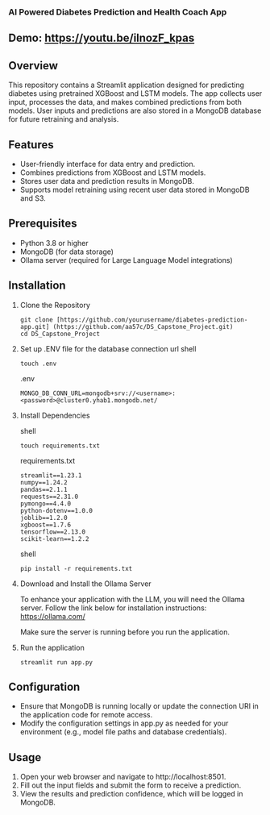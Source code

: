 ### AI Powered Diabetes Prediction and Health Coach App

## Demo: https://youtu.be/ilnozF_kpas

## Overview

This repository contains a Streamlit application designed for predicting diabetes using pretrained XGBoost and LSTM models. The app collects user input, processes the data, and makes combined predictions from both models. User inputs and predictions are also stored in a MongoDB database for future retraining and analysis.

## Features
- User-friendly interface for data entry and prediction.
- Combines predictions from XGBoost and LSTM models.
- Stores user data and prediction results in MongoDB.
- Supports model retraining using recent user data stored in MongoDB and S3.

## Prerequisites
- Python 3.8 or higher
- MongoDB (for data storage)
- Ollama server (required for Large Language Model integrations)

## Installation
1. Clone the Repository

       git clone [https://github.com/yourusername/diabetes-prediction-app.git] (https://github.com/aa57c/DS_Capstone_Project.git)
       cd DS_Capstone_Project

3. Set up .ENV file for the database connection url
   shell
   
       touch .env
   
   .env
   
       MONGO_DB_CONN_URL=mongodb+srv://<username>:<password>@cluster0.yhab1.mongodb.net/


5. Install Dependencies
   
   shell

       touch requirements.txt

   requirements.txt
       
       streamlit==1.23.1
       numpy==1.24.2
       pandas==2.1.1
       requests==2.31.0
       pymongo==4.4.0
       python-dotenv==1.0.0
       joblib==1.2.0
       xgboost==1.7.6
       tensorflow==2.13.0
       scikit-learn==1.2.2
   
    shell
       
       pip install -r requirements.txt

7. Download and Install the Ollama Server
   
   To enhance your application with the LLM, you will need the Ollama server. Follow the link below for installation instructions:
   https://ollama.com/

   Make sure the server is running before you run the application.
   
9. Run the application

       streamlit run app.py

## Configuration

- Ensure that MongoDB is running locally or update the connection URI in the application code for remote access.
- Modify the configuration settings in app.py as needed for your environment (e.g., model file paths and database credentials).

## Usage

1. Open your web browser and navigate to http://localhost:8501.
2. Fill out the input fields and submit the form to receive a prediction.
3. View the results and prediction confidence, which will be logged in MongoDB.
    

